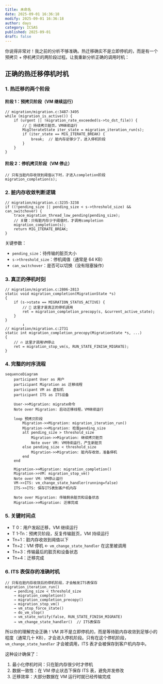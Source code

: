 ```yaml
---
title: 未命名
date: 2025-09-01 16:36:18
modify: 2025-09-01 16:36:18
author: days
category: ICSAS
published: 2025-09-01
draft: false
---
```


你说得非常对！我之前的分析不够准确。热迁移确实不是立即停机的，而是有一个预拷贝 + 停机拷贝的两阶段过程。让我重新分析正确的调用时机：

## 正确的热迁移停机时机

### 1. 热迁移的两个阶段

#### 阶段 1：预拷贝阶段（VM 继续运行）

```
// migration/migration.c:3487-3495
while (migration_is_active()) {
    if (urgent || !migration_rate_exceeded(s->to_dst_file)) {
        // 🔄 持续拷贝脏页，VM继续运行
        MigIterateState iter_state = migration_iteration_run(s);
        if (iter_state == MIG_ITERATE_BREAK) {
            break;  // 脏内存足够少了，进入停机阶段
        }
    }
}
```

#### 阶段 2：停机拷贝阶段（VM 停止）

```
// 只有当脏内存收敛到阈值以下时，才进入completion阶段
migration_completion(s);
```

### 2. 脏内存收敛判断逻辑

```
// migration/migration.c:3235-3238
if ((!pending_size || pending_size < s->threshold_size) && can_switchover) {
    trace_migration_thread_low_pending(pending_size);
    // 关键：只有脏内存少于阈值时，才调用completion
    migration_completion(s);
    return MIG_ITERATE_BREAK;
}
```

关键参数：

- `pending_size`：待传输的脏页大小
- `s->threshold_size`：停机阈值（通常是 64 KB）
- `can_switchover`：是否可以切换（没有阻塞操作）

### 3. 真正的停机时刻

```
// migration/migration.c:2806-2813
static void migration_completion(MigrationState *s)
{
    if (s->state == MIGRATION_STATUS_ACTIVE) {
        // 🎯 这里才是真正的停机调用
        ret = migration_completion_precopy(s, &current_active_state);
    }
}
        ↓
// migration/migration.c:2731
static int migration_completion_precopy(MigrationState *s, ...)
{
    // 🔥 这里才调用VM停止
    ret = migration_stop_vm(s, RUN_STATE_FINISH_MIGRATE);
}
```

### 4. 完整的时序流程

```
sequenceDiagram
    participant User as 用户
    participant Migration as 迁移线程
    participant VM as 虚拟机
    participant ITS as ITS设备

    User->>Migration: migrate命令
    Note over Migration: 启动迁移线程，VM继续运行
    
    loop 预拷贝阶段
        Migration->>Migration: migration_iteration_run()
        Migration->>Migration: 检查pending_size
        alt pending_size > threshold_size
            Migration->>Migration: 继续拷贝脏页
            Note over VM: VM持续运行，产生新脏页
        else pending_size < threshold_size
            Migration->>Migration: 脏内存收敛，准备停机
        end
    end
    
    Migration->>Migration: migration_completion()
    Migration->>VM: migration_stop_vm()
    Note over VM: VM停止运行
    VM->>ITS: vm_change_state_handler(running=false)
    ITS->>ITS: 保存ITS表到客户机内存
    
    Note over Migration: 传输剩余脏页和设备状态
    Migration->>Migration: 迁移完成
```

### 5. 关键时间点

- T 0：用户发起迁移，VM 继续运行
- T 1-Tn：预拷贝阶段，反复传输脏页，VM 持续运行
- Tn+1：脏内存收敛到阈值以下
- Tn+2：VM 停机 ← `vm_change_state_handler` 在这里被调用
- Tn+3：传输最后的脏页和设备状态
- Tn+4：迁移完成

### 6. ITS 表保存的准确时机

```
// 只有在脏内存收敛后的停机阶段，才会触发ITS表保存
migration_iteration_run() 
    → pending_size < threshold_size 
    → migration_completion() 
    → migration_completion_precopy() 
    → migration_stop_vm() 
    → vm_stop_force_state() 
    → do_vm_stop() 
    → vm_state_notify(false, RUN_STATE_FINISH_MIGRATE) 
    → vm_change_state_handler()  // ITS表保存
```

所以你的理解完全正确！VM 并不是立即停机的，而是等待脏内存收敛到足够小的程度（通常几十 KB），才会进入停机阶段。只有在这个停机阶段，`vm_change_state_handler` 才会被调用，ITS 表才会被保存到客户机内存中。

这种设计确保了：

1. 最小化停机时间：只在脏内存很少时才停机
2. 数据一致性：在 VM 停止状态下保存 ITS 表，避免并发修改
3. 迁移效率：大部分数据在 VM 运行时就已经传输完成